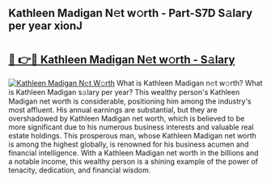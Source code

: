 ## Kathleen Madigan N𝚎t w𝚘rth - Part-S7D S𝚊lary per year xionJ

# <h2><a href="http://gc2cpl.nevu.top/?p=Kathleen+Madigan">🔗 👉🔴 Kathleen Madigan N𝚎t w𝚘rth - S𝚊lary</a></h2>

[![Kathleen Madigan N𝚎t W𝚘rth](https://i.imgur.com/Oavwk0R.jpeg)](http://gc2cpl.nevu.top/?p=Kathleen+Madigan)
What is Kathleen Madigan n𝚎t w𝚘rth? What is Kathleen Madigan s𝚊lary per year?
This wealthy person's Kathleen Madigan net worth is considerable, positioning him among the industry's most affluent. His annual earnings are substantial, but they are overshadowed by Kathleen Madigan net worth, which is believed to be more significant due to his numerous business interests and valuable real estate holdings. This prosperous man, whose Kathleen Madigan net worth is among the highest globally, is renowned for his business acumen and financial intelligence. With a Kathleen Madigan net worth in the billions and a notable income, this wealthy person is a shining example of the power of tenacity, dedication, and financial wisdom.
